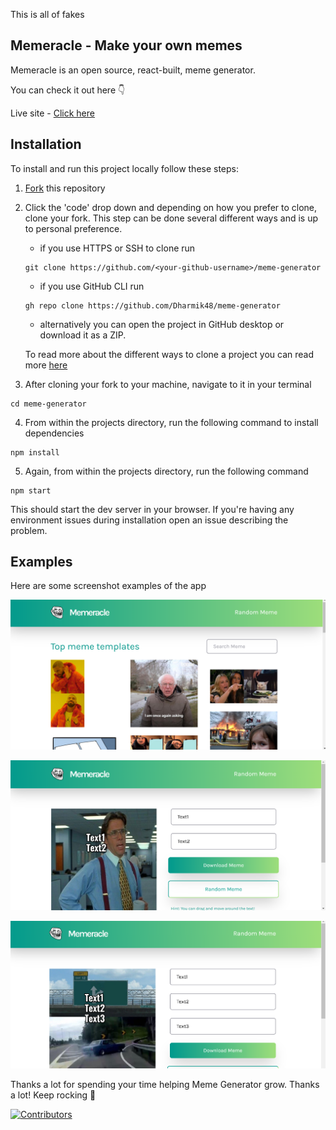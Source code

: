 
This is all of fakes
## Memeracle - Make your own memes

Memeracle is an open source, react-built, meme generator.

You can check it out here 👇



Live site - [Click here](https://memeracle.vercel.app)

## Installation

To install and run this project locally follow these steps:

1. [Fork](https://github.com/Dharmik48/meme-generator/fork) this repository
2. Click the 'code' drop down and depending on how you prefer to clone, clone your fork. This step can be done several different ways and is up to personal preference.

   - if you use HTTPS or SSH to clone run

   ```
   git clone https://github.com/<your-github-username>/meme-generator
   ```

   - if you use GitHub CLI run

   ```
   gh repo clone https://github.com/Dharmik48/meme-generator
   ```

   - alternatively you can open the project in GitHub desktop or download it as a ZIP.

   To read more about the different ways to clone a project you can read more [here](https://docs.github.com/en/repositories/creating-and-managing-repositories/cloning-a-repository)

3. After cloning your fork to your machine, navigate to it in your terminal

```
cd meme-generator
```

4. From within the projects directory, run the following command to install dependencies

```
npm install
```

5. Again, from within the projects directory, run the following command

```
npm start
```

This should start the dev server in your browser. If you're having any environment issues during installation open an issue describing the problem.

## Examples

Here are some screenshot examples of the app

![browse view](docs/images/browse.png)

![example one](docs/images/example-one.png)

![example two](docs/images/example-two.png)

Thanks a lot for spending your time helping Meme Generator grow. Thanks a lot! Keep rocking 🍻

[![Contributors](https://contrib.rocks/image?repo=Dharmik48/meme-generator)](https://github.com/Dharmik48/meme-generator/graphs/contributors)
